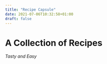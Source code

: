 ```yaml
---
title: "Recipe Capsule"
date: 2021-07-06T10:32:58+01:00
draft: false
---
```


# A Collection of Recipes
*Tasty and Easy* 
